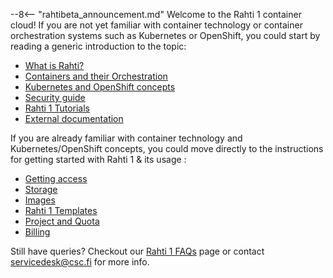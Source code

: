 --8<-- "rahtibeta_announcement.md"
Welcome to the Rahti 1 container cloud! If you are not yet
familiar with container technology or container orchestration systems such as
Kubernetes or OpenShift, you could start by reading a generic introduction to
the topic:

  * [What is Rahti?](rahti-what-is.md)
  * [Containers and their Orchestration](containers.md)
  * [Kubernetes and OpenShift concepts](concepts.md)
  * [Security guide](security-guide.md)
  * [Rahti 1 Tutorials](../rahti2/tutorials/index.md)
  * [External documentation ](ext_docs.md)

If you are already familiar with container technology and Kubernetes/OpenShift concepts,
you could move directly to the instructions for getting started with Rahti 1 & its usage :

  * [Getting access](access.md)
  * [Storage](storage/index.md)
  * [Images](images/overview.md)
  * [Rahti 1 Templates](template-docs.md)
  * [Project and Quota](usage/projects_and_quota.md)
  * [Billing](billing.md)

Still have queries? Checkout our [Rahti 1 FAQs](../../support/faq/index.md#rahti-1) page or contact <servicedesk@csc.fi> for more info.
